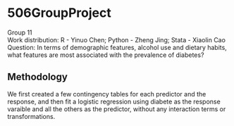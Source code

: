 # 506GroupProject
Group 11 <br />
Work distribution: R - Yinuo Chen; Python - Zheng Jing; Stata - Xiaolin Cao <br />
Question: In terms of demographic features, alcohol use and dietary habits, what features are most associated with the prevalence of diabetes? <br />
## Methodology
We first created a few contingency tables for each predictor and the response, and then fit a logistic regression using diabete as the response varaible and all the others as the predictor, without any interaction terms or transformations. 
